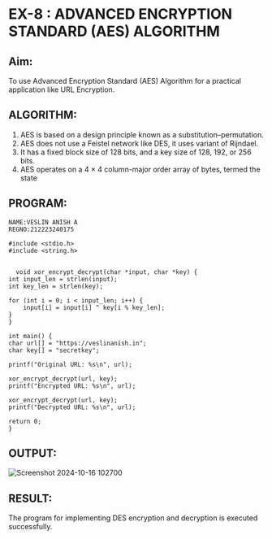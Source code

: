 # EX-8 : ADVANCED ENCRYPTION STANDARD (AES) ALGORITHM
## Aim:
  To use Advanced Encryption Standard (AES) Algorithm for a practical application like URL Encryption.

## ALGORITHM: 
  1. AES is based on a design principle known as a substitution–permutation. 
  2. AES does not use a Feistel network like DES, it uses variant of Rijndael. 
  3. It has a fixed block size of 128 bits, and a key size of 128, 192, or 256 bits. 
  4. AES operates on a 4 × 4 column-major order array of bytes, termed the state

## PROGRAM: 
```
NAME:VESLIN ANISH A
REGNO:212223240175

#include <stdio.h>
#include <string.h>


  void xor_encrypt_decrypt(char *input, char *key) {
int input_len = strlen(input);
int key_len = strlen(key);

for (int i = 0; i < input_len; i++) {
    input[i] = input[i] ^ key[i % key_len]; 
}
}

int main() {
char url[] = "https://veslinanish.in";
char key[] = "secretkey"; 

printf("Original URL: %s\n", url);

xor_encrypt_decrypt(url, key);
printf("Encrypted URL: %s\n", url);

xor_encrypt_decrypt(url, key);
printf("Decrypted URL: %s\n", url);

return 0;
}
```
## OUTPUT:

![Screenshot 2024-10-16 102700](https://github.com/user-attachments/assets/58080d47-a83d-4d6e-9b32-e9f8b5c8d29a)

## RESULT: 
The program for implementing DES encryption and decryption is executed successfully.
